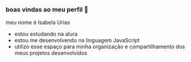 ### boas vindas ao meu perfil 🌸

meu nome é Isabela Urias

- estou estudando na alura
- estou me desenvolvendo na linguagem JavaScript
- utilizo esse espaço para minha organização e compartilhamento dos meus projetos desenvolvidos
